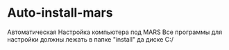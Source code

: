 # Auto-install-mars
Автоматическая Настройка компьютера под MARS
Все программы для настройки должны лежать в папке "install" да диске C:/
